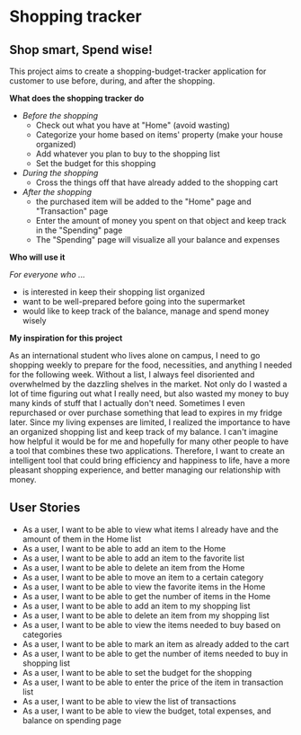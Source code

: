 # Shopping tracker

## Shop smart, Spend wise!


This project aims to create a shopping-budget-tracker application for customer to use 
before, during, and after the shopping.

**What does the shopping tracker do**
- *Before the shopping*
  - Check out what you have at "Home" (avoid wasting)
  - Categorize your home based on items' property (make your house organized)
  - Add whatever you plan to buy to the shopping list
  - Set the budget for this shopping 
- *During the shopping*
  - Cross the things off that have already added to the shopping cart
- *After the shopping*
  - the purchased item will be added to the "Home" page and "Transaction" page 
  - Enter the amount of money you spent on that object and keep track in the "Spending" page
  - The "Spending" page will visualize all your balance and expenses

**Who will use it**

*For everyone who ...*
- is interested in keep their shopping list organized
- want to be well-prepared before going into the supermarket
- would like to keep track of the balance, manage and spend money wisely

**My inspiration for this project**

As an international student who lives alone on campus, I need to go shopping weekly to prepare for the food, necessities,
and anything I needed for the following week. Without a list, I always feel disoriented and overwhelmed by the dazzling 
shelves in the market. Not only do I wasted a lot of time figuring out what I really need, but also wasted my money to 
buy many kinds of stuff that I actually don't need. Sometimes I even repurchased or over purchase something that lead to 
expires in my fridge later. Since my living expenses are limited, I realized the importance to have an organized shopping 
list and keep track of my balance. I can't imagine how helpful it would be for me and hopefully for many other people to 
have a tool that combines these two applications. Therefore, I want to create an intelligent tool that could bring efficiency 
and happiness to life, have a more pleasant shopping experience, and better managing our relationship with money.


## User Stories
- As a user, I want to be able to view what items I already have and the amount of them in the Home list
- As a user, I want to be able to add an item to the Home
- As a user, I want to be able to add an item to the favorite list 
- As a user, I want to be able to delete an item from the Home
- As a user, I want to be able to move an item to a certain category
- As a user, I want to be able to view the favorite items in the Home
- As a user, I want to be able to get the number of items in the Home
- As a user, I want to be able to add an item to my shopping list
- As a user, I want to be able to delete an item from my shopping list
- As a user, I want to be able to view the items needed to buy based on categories 
- As a user, I want to be able to mark an item as already added to the cart
- As a user, I want to be able to get the number of items needed to buy in shopping list
- As a user, I want to be able to set the budget for the shopping  
- As a user, I want to be able to enter the price of the item in transaction list
- As a user, I want to be able to view the list of transactions
- As a user, I want to be able to view the budget, total expenses, and balance on spending page 
